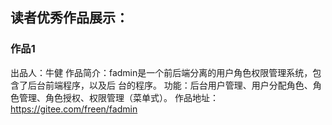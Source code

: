   ## 读者优秀作品展示：
   ### 作品1
  出品人：牛健
  作品简介：fadmin是一个前后端分离的用户角色权限管理系统，包含了后台前端程序，以及后  台的程序。
  功能：后台用户管理、用户分配角色、角色管理、角色授权、权限管理（菜单式）。
  作品地址：https://gitee.com/freen/fadmin


